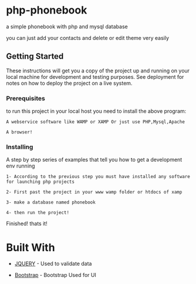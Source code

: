 # php-phonebook
a simple phonebook with php and mysql database

you can just add your contacts and delete or edit theme very easily
## Getting Started

These instructions will get you a copy of the project up and running on your local machine for development and testing purposes. See deployment for notes on how to deploy the project on a live system.

### Prerequisites

to run this project in your local host you need to install the above program:

```
A webservice software like WAMP or XAMP Or just use PHP,Mysql,Apache

```

```
A browser!
```



### Installing

A step by step series of examples that tell you how to get a development env running

```
1- According to the previous step you must have installed any software for launching php projects
```

```
2- First past the project in your www wamp folder or htdocs of xamp
```

```
3- make a database named phonebook

```

```
4- then run the project!
```

Finished! thats it!

# Built With

* [JQUERY](https://github.com/jquery/jquery) - Used to validate data

* [Bootstrap](https://github.com/twbs/bootstrap) - Bootstrap Used for UI





